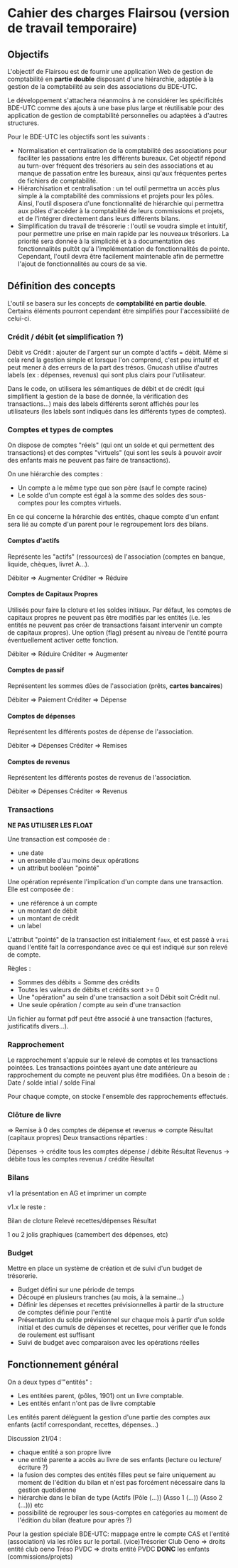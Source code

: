 # Cahier des charges Flairsou (version de travail temporaire)

## Objectifs

L'objectif de Flairsou est de fournir une application Web de gestion de comptabilité en **partie double** disposant d'une hiérarchie, adaptée à la gestion de la comptabilité au sein des associations du BDE-UTC.

Le développement s'attachera néanmoins à ne considérer les spécificités BDE-UTC comme des ajouts à une base plus large et réutilisable pour des application de gestion de comptabilité personnelles ou adaptées à d'autres structures.

Pour le BDE-UTC les objectifs sont les suivants :

- Normalisation et centralisation de la comptabilité des associations pour faciliter les passations entre les différents bureaux. Cet objectif répond au turn-over fréquent des trésoriers au sein des associations et au manque de passation entre les bureaux, ainsi qu'aux fréquentes pertes de fichiers de comptabilité.
- Hiérarchisation et centralisation : un tel outil permettra un accès plus simple à la comptabilité des commissions et projets pour les pôles. Ainsi, l'outil disposera d'une fonctionnalité de hiérarchie qui permettra aux pôles d'accéder à la comptabilité de leurs commissions et projets, et de l'intégrer directement dans leurs différents bilans.
- Simplification du travail de trésorerie : l'outil se voudra simple et intuitif, pour permettre une prise en main rapide par les nouveaux trésoriers. La priorité sera donnée à la simplicité et à a documentation des fonctionnalités pultôt qu'à l'implémentation de fonctionnalités de pointe. Cependant, l'outil devra être facilement maintenable afin de permettre l'ajout de fonctionnalités au cours de sa vie.

## Définition des concepts

L'outil se basera sur les concepts de **comptabilité en partie double**.
Certains éléments pourront cependant être simplifiés pour l'accessibilité de celui-ci.

### Crédit / débit (et simplification ?)

Débit vs Crédit : ajouter de l'argent sur un compte d'actifs = débit.
Même si cela rend la gestion simple et lorsque l'on comprend, c'est peu intuitif et peut mener à des erreurs de la part des trésos.
Gnucash utilise d'autres labels (ex : dépenses, revenus) qui sont plus clairs pour l'utilisateur.

Dans le code, on utilisera les sémantiques de débit et de crédit (qui simplifient la gestion de la base de donnée, la vérification des transactions...) mais des labels différents seront affichés pour les utilisateurs (les labels sont indiqués dans les différents types de comptes).

### Comptes et types de comptes

On dispose de comptes "réels" (qui ont un solde et qui permettent des transactions) et des comptes "virtuels" (qui sont les seuls à pouvoir avoir des enfants mais ne peuvent pas faire de transactions).

On une hiérarchie des comptes :
- Un compte a le même type que son père (sauf le compte racine)
- Le solde d'un compte est égal à la somme des soldes des sous-comptes pour les comptes virtuels.

En ce qui concerne la hérarchie des entités, chaque compte d'un enfant sera lié au compte d'un parent pour le regroupement lors des bilans.

#### Comptes d'actifs

Représente les "actifs" (ressources) de l'association (comptes en banque, liquide, chèques, livret A...).

Débiter => Augmenter
Créditer => Réduire

#### Comptes de Capitaux Propres

Utilisés pour faire la cloture et les soldes initiaux.
Par défaut, les comptes de capitaux propres ne peuvent pas être modifiés par les entités (i.e. les entités ne peuvent pas créer de transactions faisant intervenir un compte de capitaux propres).
Une option (flag) présent au niveau de l'entité pourra éventuellement activer cette fonction.

Débiter => Réduire
Créditer => Augmenter


#### Comptes de passif

Représentent les sommes dûes de l'association (prêts, **cartes bancaires**)

Débiter => Paiement
Créditer => Dépense

#### Comptes de dépenses

Représentent les différents postes de dépense de l'association.

Débiter => Dépenses
Créditer => Remises

#### Comptes de revenus

Représentent les différents postes de revenus de l'association.

Débiter => Dépenses
Créditer => Revenus

### Transactions

**NE PAS UTILISER LES FLOAT**

Une transaction est composée de :
- une date
- un ensemble d'au moins deux opérations
- un attribut booléen "pointé"

Une opération représente l'implication d'un compte dans une transaction.
Elle est composée de :
- une référence à un compte
- un montant de débit
- un montant de crédit
- un label

L'attribut "pointé" de la transaction est initialement `faux`, et est passé à `vrai` quand l'entité fait la correspondance avec ce qui est indiqué sur son relevé de compte.

Règles :
- Sommes des débits = Somme des crédits
- Toutes les valeurs de débits et crédits sont >= 0
- Une "opération" au sein d'une transaction a soit Débit soit Crédit nul.
- Une seule opération / compte au sein d'une transaction

Un fichier au format pdf peut être associé à une transaction (factures, justificatifs divers...).

### Rapprochement

Le rapprochement s'appuie sur le relevé de comptes et les transactions pointées. Les transactions pointées ayant une date antérieure au rapprochement du compte ne peuvent plus être modifiées.
On a besoin de : Date / solde intial / solde Final

Pour chaque compte, on stocke l'ensemble des rapprochements effectués.

### Clôture de livre

=> Remise à 0 des comptes de dépense et revenus => compte Résultat (capitaux propres)
Deux transactions réparties :

Dépenses -> crédite tous les comptes dépense / débite Résultat
Revenus -> débite tous les comptes revenus / crédite Résultat

### Bilans

v1 la présentation en AG et imprimer un compte

v1.x le reste :

Bilan de cloture
Relevé recettes/dépenses
Résultat

1 ou 2 jolis graphiques (camembert des dépenses, etc)

### Budget

Mettre en place un système de création et de suivi d'un budget de trésorerie.

* Budget défini sur une période de temps
* Découpé en plusieurs tranches (au mois, à la semaine...)
* Définir les dépenses et recettes prévisionnelles à partir de la structure de comptes définie pour l'entité
* Présentation du solde prévisionnel sur chaque mois à partir d'un solde initial et des cumuls de dépenses et recettes, pour vérifier que le fonds de roulement est suffisant
* Suivi de budget avec comparaison avec les opérations réelles

## Fonctionnement général

On a deux types d'"entités" :
- Les entitées parent, (pôles, 1901) ont un livre comptable.
- Les entités enfant n'ont pas de livre comptable

Les entités parent délèguent la gestion d'une partie des comptes aux enfants (actif correspondant, recettes, dépenses...)

Discussion 21/04 :
- chaque entité a son propre livre
- une entité parente a accès au livre de ses enfants (lecture ou lecture/écriture ?)
- la fusion des comptes des entités filles peut se faire uniquement au moment de l'édition du bilan et n'est pas forcément nécessaire dans la gestion quotidienne
- hiérarchie dans le bilan de type (Actifs (Pôle (...)) (Asso 1 (...)) (Asso 2 (...))) etc
- possibilité de regrouper les sous-comptes en catégories au moment de l'édition du bilan (feature pour après ?)


Pour la gestion spéciale BDE-UTC: mappage entre le compte CAS et l'entité (association) via les rôles sur le portail.
(vice)Trésorier Club Oeno => droits entité club oeno
Tréso PVDC => droits entité PVDC **DONC** les enfants (commissions/projets)
